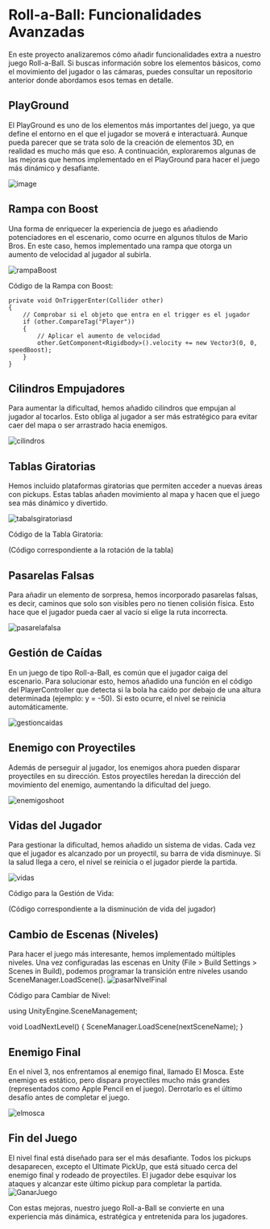 # Roll-a-Ball: Funcionalidades Avanzadas

En este proyecto analizaremos cómo añadir funcionalidades extra a nuestro juego Roll-a-Ball. Si buscas información sobre los elementos básicos, como el movimiento del jugador o las cámaras, puedes consultar un repositorio anterior donde abordamos esos temas en detalle.

## PlayGround

El PlayGround es uno de los elementos más importantes del juego, ya que define el entorno en el que el jugador se moverá e interactuará. Aunque pueda parecer que se trata solo de la creación de elementos 3D, en realidad es mucho más que eso. A continuación, exploraremos algunas de las mejoras que hemos implementado en el PlayGround para hacer el juego más dinámico y desafiante.

![image](https://github.com/user-attachments/assets/3df51fcb-9546-4f1a-b7a7-2a5f79c0e363)


## Rampa con Boost

Una forma de enriquecer la experiencia de juego es añadiendo potenciadores en el escenario, como ocurre en algunos títulos de Mario Bros. En este caso, hemos implementado una rampa que otorga un aumento de velocidad al jugador al subirla.

![rampaBoost](https://github.com/user-attachments/assets/f5f33d4d-87c5-4151-92b4-899860748f98)


Código de la Rampa con Boost:
```
private void OnTriggerEnter(Collider other)
{
    // Comprobar si el objeto que entra en el trigger es el jugador
    if (other.CompareTag("Player"))
    {
        // Aplicar el aumento de velocidad
        other.GetComponent<Rigidbody>().velocity += new Vector3(0, 0, speedBoost);
    }
}
```

## Cilindros Empujadores

Para aumentar la dificultad, hemos añadido cilindros que empujan al jugador al tocarlos. Esto obliga al jugador a ser más estratégico para evitar caer del mapa o ser arrastrado hacia enemigos.

![cilindros](https://github.com/user-attachments/assets/0f6100ba-9b41-4686-8405-3c4dc8bbc805)

## Tablas Giratorias

Hemos incluido plataformas giratorias que permiten acceder a nuevas áreas con pickups. Estas tablas añaden movimiento al mapa y hacen que el juego sea más dinámico y divertido.

![tabalsgiratoriasd](https://github.com/user-attachments/assets/f05b7d97-307a-471b-aed5-5ca3cca8f552)


Código de la Tabla Giratoria:

(Código correspondiente a la rotación de la tabla)

## Pasarelas Falsas

Para añadir un elemento de sorpresa, hemos incorporado pasarelas falsas, es decir, caminos que solo son visibles pero no tienen colisión física. Esto hace que el jugador pueda caer al vacío si elige la ruta incorrecta.

![pasarelafalsa](https://github.com/user-attachments/assets/c8f10fe8-c927-4f2f-b268-0bc06d815c26)

## Gestión de Caídas

En un juego de tipo Roll-a-Ball, es común que el jugador caiga del escenario. Para solucionar esto, hemos añadido una función en el código del PlayerController que detecta si la bola ha caído por debajo de una altura determinada (ejemplo: y = -50). Si esto ocurre, el nivel se reinicia automáticamente.

![gestioncaidas](https://github.com/user-attachments/assets/62394e81-b0ca-44fa-8f46-64c4051d461f)

## Enemigo con Proyectiles

Además de perseguir al jugador, los enemigos ahora pueden disparar proyectiles en su dirección. Estos proyectiles heredan la dirección del movimiento del enemigo, aumentando la dificultad del juego.

![enemigoshoot](https://github.com/user-attachments/assets/a9df1096-792f-4b15-9db2-98317d8c1cb8)


## Vidas del Jugador

Para gestionar la dificultad, hemos añadido un sistema de vidas. Cada vez que el jugador es alcanzado por un proyectil, su barra de vida disminuye. Si la salud llega a cero, el nivel se reinicia o el jugador pierde la partida.

![vidas](https://github.com/user-attachments/assets/518d7ae4-a5ba-4d71-bd3b-21b4cbc8361a)

Código para la Gestión de Vida:


(Código correspondiente a la disminución de vida del jugador)

## Cambio de Escenas (Niveles)

Para hacer el juego más interesante, hemos implementado múltiples niveles. Una vez configuradas las escenas en Unity (File > Build Settings > Scenes in Build), podemos programar la transición entre niveles usando SceneManager.LoadScene().
![pasarNIvelFinal](https://github.com/user-attachments/assets/846e8104-9075-44db-b74d-1f5b3b4a8c9d)

Código para Cambiar de Nivel:

using UnityEngine.SceneManagement;

void LoadNextLevel()
{
    SceneManager.LoadScene(nextSceneName);
}

## Enemigo Final

En el nivel 3, nos enfrentamos al enemigo final, llamado El Mosca. Este enemigo es estático, pero dispara proyectiles mucho más grandes (representados como Apple Pencil en el juego). Derrotarlo es el último desafío antes de completar el juego.

![elmosca](https://github.com/user-attachments/assets/e3627f45-b57f-4a87-9be0-32c9cab52361)


## Fin del Juego

El nivel final está diseñado para ser el más desafiante. Todos los pickups desaparecen, excepto el Ultimate PickUp, que está situado cerca del enemigo final y rodeado de proyectiles. El jugador debe esquivar los ataques y alcanzar este último pickup para completar la partida.
![GanarJuego](https://github.com/user-attachments/assets/04a5a161-65fc-4b3c-b7ca-8f5011fd859d)

Con estas mejoras, nuestro juego Roll-a-Ball se convierte en una experiencia más dinámica, estratégica y entretenida para los jugadores.
